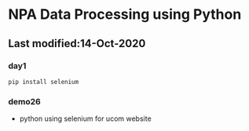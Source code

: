 # NPA Data Processing using Python
## Last modified:14-Oct-2020

### day1
```
pip install selenium
```

### demo26
* python using selenium for ucom website